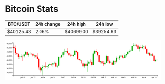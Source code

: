 # Bitcoin Stats

BTC/USDT|24h change|24h high|24h low|
|---|---|---|---|
|$40125.43|2.06%|$40699.00|$39254.63|

<img src="./chart.svg">
